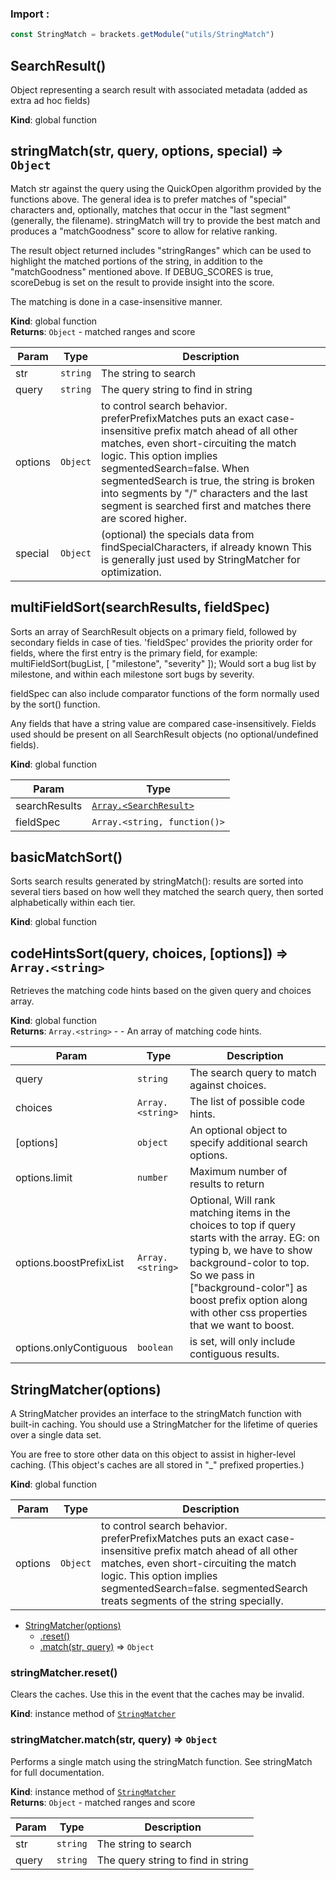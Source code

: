 ### Import :
```js
const StringMatch = brackets.getModule("utils/StringMatch")
```

<a name="SearchResult"></a>

## SearchResult()
Object representing a search result with associated metadata (added as extra ad hoc fields)

**Kind**: global function  
<a name="stringMatch"></a>

## stringMatch(str, query, options, special) ⇒ <code>Object</code>
Match str against the query using the QuickOpen algorithm provided by
the functions above. The general idea is to prefer matches of "special" characters and,
optionally, matches that occur in the "last segment" (generally, the filename). stringMatch
will try to provide the best match and produces a "matchGoodness" score
to allow for relative ranking.

The result object returned includes "stringRanges" which can be used to highlight
the matched portions of the string, in addition to the "matchGoodness"
mentioned above. If DEBUG_SCORES is true, scoreDebug is set on the result
to provide insight into the score.

The matching is done in a case-insensitive manner.

**Kind**: global function  
**Returns**: <code>Object</code> - matched ranges and score  

| Param | Type | Description |
| --- | --- | --- |
| str | <code>string</code> | The string to search |
| query | <code>string</code> | The query string to find in string |
| options | <code>Object</code> | to control search behavior.                  preferPrefixMatches puts an exact case-insensitive prefix match ahead of all other matches,                  even short-circuiting the match logic. This option implies segmentedSearch=false.                  When segmentedSearch is true, the string is broken into segments by "/" characters                  and the last segment is searched first and matches there are scored higher. |
| special | <code>Object</code> | (optional) the specials data from findSpecialCharacters, if already known                  This is generally just used by StringMatcher for optimization. |

<a name="multiFieldSort"></a>

## multiFieldSort(searchResults, fieldSpec)
Sorts an array of SearchResult objects on a primary field, followed by secondary fields
in case of ties. 'fieldSpec' provides the priority order for fields, where the first entry is the primary field, for example:
     multiFieldSort(bugList, [ "milestone", "severity" ]);
Would sort a bug list by milestone, and within each milestone sort bugs by severity.

fieldSpec can also include comparator functions of the form normally used by the sort()
function.

Any fields that have a string value are compared case-insensitively. Fields used should be
present on all SearchResult objects (no optional/undefined fields).

**Kind**: global function  

| Param | Type |
| --- | --- |
| searchResults | [<code>Array.&lt;SearchResult&gt;</code>](#SearchResult) | 
| fieldSpec | <code>Array.&lt;string, function()&gt;</code> | 

<a name="basicMatchSort"></a>

## basicMatchSort()
Sorts search results generated by stringMatch(): results are sorted into several
tiers based on how well they matched the search query, then sorted alphabetically
within each tier.

**Kind**: global function  
<a name="codeHintsSort"></a>

## codeHintsSort(query, choices, [options]) ⇒ <code>Array.&lt;string&gt;</code>
Retrieves the matching code hints based on the given query and choices array.

**Kind**: global function  
**Returns**: <code>Array.&lt;string&gt;</code> - - An array of matching code hints.  

| Param | Type | Description |
| --- | --- | --- |
| query | <code>string</code> | The search query to match against choices. |
| choices | <code>Array.&lt;string&gt;</code> | The list of possible code hints. |
| [options] | <code>object</code> | An optional object to specify additional search options. |
| options.limit | <code>number</code> | Maximum number of results to return |
| options.boostPrefixList | <code>Array.&lt;string&gt;</code> | Optional, Will rank matching items in the choices to top          if query starts with the array. EG: on typing b, we have to show background-color          to top. So we pass in ["background-color"] as boost prefix option along with other          css properties that we want to boost. |
| options.onlyContiguous | <code>boolean</code> | is set, will only include contiguous results. |

<a name="StringMatcher"></a>

## StringMatcher(options)
A StringMatcher provides an interface to the stringMatch function with built-in
caching. You should use a StringMatcher for the lifetime of queries over a
single data set.

You are free to store other data on this object to assist in higher-level caching.
(This object's caches are all stored in "_" prefixed properties.)

**Kind**: global function  

| Param | Type | Description |
| --- | --- | --- |
| options | <code>Object</code> | to control search behavior.                  preferPrefixMatches puts an exact case-insensitive prefix match ahead of all other matches,                  even short-circuiting the match logic. This option implies segmentedSearch=false.                  segmentedSearch treats segments of the string specially. |


* [StringMatcher(options)](#StringMatcher)
    * [.reset()](#StringMatcher+reset)
    * [.match(str, query)](#StringMatcher+match) ⇒ <code>Object</code>

<a name="StringMatcher+reset"></a>

### stringMatcher.reset()
Clears the caches. Use this in the event that the caches may be invalid.

**Kind**: instance method of [<code>StringMatcher</code>](#StringMatcher)  
<a name="StringMatcher+match"></a>

### stringMatcher.match(str, query) ⇒ <code>Object</code>
Performs a single match using the stringMatch function. See stringMatch for full documentation.

**Kind**: instance method of [<code>StringMatcher</code>](#StringMatcher)  
**Returns**: <code>Object</code> - matched ranges and score  

| Param | Type | Description |
| --- | --- | --- |
| str | <code>string</code> | The string to search |
| query | <code>string</code> | The query string to find in string |

